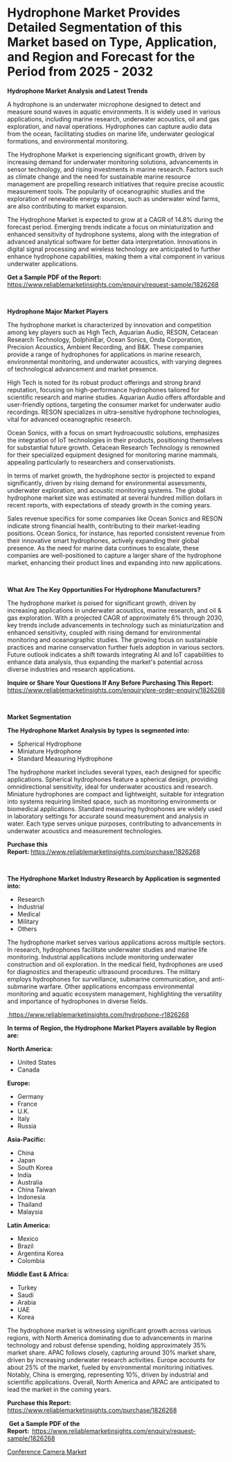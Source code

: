 <p><h1>Hydrophone Market Provides Detailed Segmentation of this Market based on Type, Application, and Region and Forecast for the Period from 2025 - 2032</h1></p><p><strong>Hydrophone Market Analysis and Latest Trends</strong></p>
<p><p>A hydrophone is an underwater microphone designed to detect and measure sound waves in aquatic environments. It is widely used in various applications, including marine research, underwater acoustics, oil and gas exploration, and naval operations. Hydrophones can capture audio data from the ocean, facilitating studies on marine life, underwater geological formations, and environmental monitoring.</p><p>The Hydrophone Market is experiencing significant growth, driven by increasing demand for underwater monitoring solutions, advancements in sensor technology, and rising investments in marine research. Factors such as climate change and the need for sustainable marine resource management are propelling research initiatives that require precise acoustic measurement tools. The popularity of oceanographic studies and the exploration of renewable energy sources, such as underwater wind farms, are also contributing to market expansion.</p><p>The Hydrophone Market is expected to grow at a CAGR of 14.8% during the forecast period. Emerging trends indicate a focus on miniaturization and enhanced sensitivity of hydrophone systems, along with the integration of advanced analytical software for better data interpretation. Innovations in digital signal processing and wireless technology are anticipated to further enhance hydrophone capabilities, making them a vital component in various underwater applications.</p></p>
<p><strong>Get a Sample PDF of the Report:&nbsp;</strong> <a href="https://www.reliablemarketinsights.com/enquiry/request-sample/1826268?utm_campaign=2389&utm_medium=2&utm_source=Github&utm_content=ia&utm_term=18022025&utm_id=hydrophone">https://www.reliablemarketinsights.com/enquiry/request-sample/1826268</a></p>
<p>&nbsp;</p>
<p><strong>Hydrophone Major Market Players</strong></p>
<p><p>The hydrophone market is characterized by innovation and competition among key players such as High Tech, Aquarian Audio, RESON, Cetacean Research Technology, DolphinEar, Ocean Sonics, Onda Corporation, Precision Acoustics, Ambient Recording, and B&K. These companies provide a range of hydrophones for applications in marine research, environmental monitoring, and underwater acoustics, with varying degrees of technological advancement and market presence.</p><p>High Tech is noted for its robust product offerings and strong brand reputation, focusing on high-performance hydrophones tailored for scientific research and marine studies. Aquarian Audio offers affordable and user-friendly options, targeting the consumer market for underwater audio recordings. RESON specializes in ultra-sensitive hydrophone technologies, vital for advanced oceanographic research.</p><p>Ocean Sonics, with a focus on smart hydroacoustic solutions, emphasizes the integration of IoT technologies in their products, positioning themselves for substantial future growth. Cetacean Research Technology is renowned for their specialized equipment designed for monitoring marine mammals, appealing particularly to researchers and conservationists.</p><p>In terms of market growth, the hydrophone sector is projected to expand significantly, driven by rising demand for environmental assessments, underwater exploration, and acoustic monitoring systems. The global hydrophone market size was estimated at several hundred million dollars in recent reports, with expectations of steady growth in the coming years.</p><p>Sales revenue specifics for some companies like Ocean Sonics and RESON indicate strong financial health, contributing to their market-leading positions. Ocean Sonics, for instance, has reported consistent revenue from their innovative smart hydrophones, actively expanding their global presence. As the need for marine data continues to escalate, these companies are well-positioned to capture a larger share of the hydrophone market, enhancing their product lines and expanding into new applications.</p></p>
<p>&nbsp;</p>
<p><strong>What Are The Key Opportunities For Hydrophone Manufacturers?</strong></p>
<p><p>The hydrophone market is poised for significant growth, driven by increasing applications in underwater acoustics, marine research, and oil & gas exploration. With a projected CAGR of approximately 6% through 2030, key trends include advancements in technology such as miniaturization and enhanced sensitivity, coupled with rising demand for environmental monitoring and oceanographic studies. The growing focus on sustainable practices and marine conservation further fuels adoption in various sectors. Future outlook indicates a shift towards integrating AI and IoT capabilities to enhance data analysis, thus expanding the market's potential across diverse industries and research applications.</p></p>
<p><strong>Inquire or Share Your Questions If Any Before Purchasing This Report:</strong> <a href="https://www.reliablemarketinsights.com/enquiry/pre-order-enquiry/1826268?utm_campaign=2389&utm_medium=2&utm_source=Github&utm_content=ia&utm_term=18022025&utm_id=hydrophone">https://www.reliablemarketinsights.com/enquiry/pre-order-enquiry/1826268</a></p>
<p>&nbsp;</p>
<p><strong>Market Segmentation</strong></p>
<p><strong>The Hydrophone Market Analysis by types is segmented into:</strong></p>
<p><ul><li>Spherical Hydrophone</li><li>Miniature Hydrophone</li><li>Standard Measuring Hydrophone</li></ul></p>
<p><p>The hydrophone market includes several types, each designed for specific applications. Spherical hydrophones feature a spherical design, providing omnidirectional sensitivity, ideal for underwater acoustics and research. Miniature hydrophones are compact and lightweight, suitable for integration into systems requiring limited space, such as monitoring environments or biomedical applications. Standard measuring hydrophones are widely used in laboratory settings for accurate sound measurement and analysis in water. Each type serves unique purposes, contributing to advancements in underwater acoustics and measurement technologies.</p></p>
<p><strong>Purchase this Report:&nbsp;</strong><a href="https://www.reliablemarketinsights.com/purchase/1826268?utm_campaign=2389&utm_medium=2&utm_source=Github&utm_content=ia&utm_term=18022025&utm_id=hydrophone">https://www.reliablemarketinsights.com/purchase/1826268</a></p>
<p>&nbsp;</p>
<p><strong>The Hydrophone Market Industry Research by Application is segmented into:</strong></p>
<p><ul><li>Research</li><li>Industrial</li><li>Medical</li><li>Military</li><li>Others</li></ul></p>
<p><p>The hydrophone market serves various applications across multiple sectors. In research, hydrophones facilitate underwater studies and marine life monitoring. Industrial applications include monitoring underwater construction and oil exploration. In the medical field, hydrophones are used for diagnostics and therapeutic ultrasound procedures. The military employs hydrophones for surveillance, submarine communication, and anti-submarine warfare. Other applications encompass environmental monitoring and aquatic ecosystem management, highlighting the versatility and importance of hydrophones in diverse fields.</p></p>
<p><a href="https://www.reliablemarketinsights.com/hydrophone-r1826268?utm_campaign=2389&utm_medium=2&utm_source=Github&utm_content=ia&utm_term=18022025&utm_id=hydrophone">&nbsp;https://www.reliablemarketinsights.com/hydrophone-r1826268</a></p>
<p><strong>In terms of Region, the Hydrophone Market Players available by Region are:</strong></p>
<p>
    <p> <strong> North America: </strong>
        <ul>
            <li>United States</li>
            <li>Canada</li>
        </ul>
        </p> 
    <p> <strong> Europe: </strong>
        <ul>
            <li>Germany</li>
            <li>France</li>
            <li>U.K.</li>
            <li>Italy</li>
            <li>Russia</li>
        </ul>
        </p> 
    <p> <strong> Asia-Pacific: </strong>
        <ul>
            <li>China</li>
            <li>Japan</li>
            <li>South Korea</li>
            <li>India</li>
            <li>Australia</li>
            <li>China Taiwan</li>
            <li>Indonesia</li>
            <li>Thailand</li>
            <li>Malaysia</li>
        </ul>
        </p> 
    <p> <strong> Latin America: </strong>
        <ul>
            <li>Mexico</li>
            <li>Brazil</li>
            <li>Argentina Korea</li>
            <li>Colombia</li>
        </ul>
        </p> 
    <p> <strong> Middle East & Africa: </strong>
        <ul>
            <li>Turkey</li>
            <li>Saudi</li>
            <li>Arabia</li>
            <li>UAE</li>
            <li>Korea</li>
        </ul>
    </p>
    </p>
<p><p>The hydrophone market is witnessing significant growth across various regions, with North America dominating due to advancements in marine technology and robust defense spending, holding approximately 35% market share. APAC follows closely, capturing around 30% market share, driven by increasing underwater research activities. Europe accounts for about 25% of the market, fueled by environmental monitoring initiatives. Notably, China is emerging, representing 10%, driven by industrial and scientific applications. Overall, North America and APAC are anticipated to lead the market in the coming years.</p></p>
<p><strong>Purchase this Report: </strong><a href="https://www.reliablemarketinsights.com/purchase/1826268?utm_campaign=2389&utm_medium=2&utm_source=Github&utm_content=ia&utm_term=18022025&utm_id=hydrophone">https://www.reliablemarketinsights.com/purchase/1826268</a></p>
<p>&nbsp;<strong>Get a Sample PDF of the Report:&nbsp;&nbsp;</strong><a href="https://www.reliablemarketinsights.com/enquiry/request-sample/1826268?utm_campaign=2389&utm_medium=2&utm_source=Github&utm_content=ia&utm_term=18022025&utm_id=hydrophone">https://www.reliablemarketinsights.com/enquiry/request-sample/1826268</a></p>
<p><strong></strong></p>
<p><p><a href="https://github.com/cheryjhonson/Market-Research-Report-List-1/blob/main/conference-camera-market.md?utm_campaign=2389&utm_medium=2&utm_source=Github&utm_content=ia&utm_term=18022025&utm_id=hydrophone">Conference Camera Market</a></p></p>